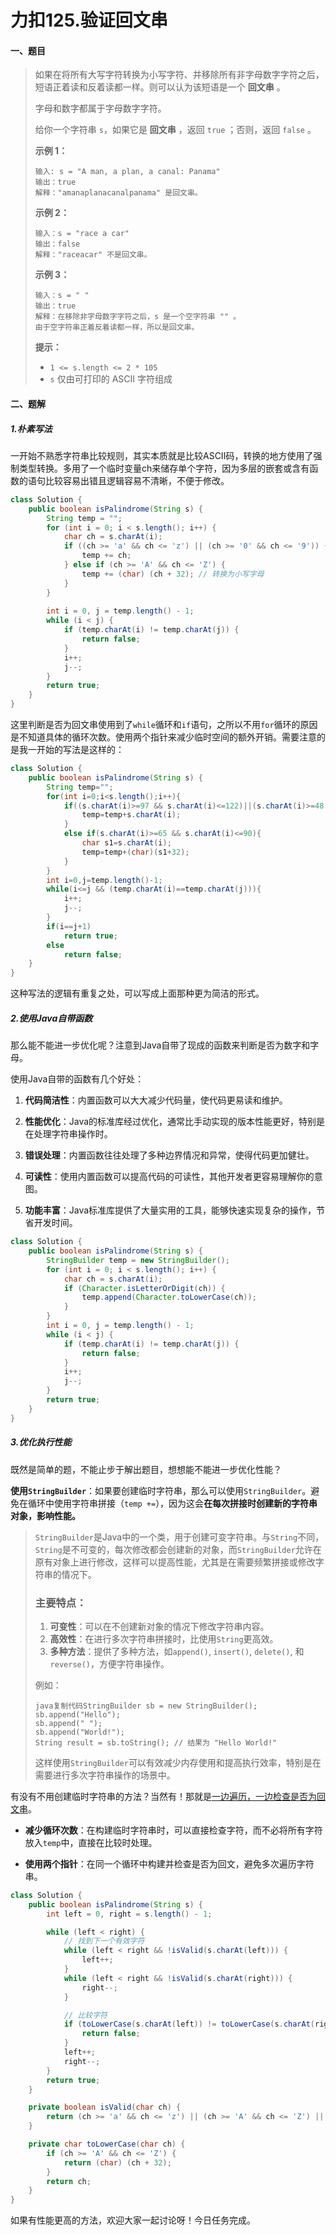 # 力扣125.验证回文串

#### 一、题目

> 如果在将所有大写字符转换为小写字符、并移除所有非字母数字字符之后，短语正着读和反着读都一样。则可以认为该短语是一个 **回文串** 。
>
> 字母和数字都属于字母数字字符。
>
> 给你一个字符串 `s`，如果它是 **回文串** ，返回 `true` ；否则，返回 `false` 。
>
> **示例 1：**
>
> ```
> 输入: s = "A man, a plan, a canal: Panama"
> 输出：true
> 解释："amanaplanacanalpanama" 是回文串。
> ```
>
> **示例 2：**
>
> ```
> 输入：s = "race a car"
> 输出：false
> 解释："raceacar" 不是回文串。
> ```
>
> **示例 3：**
>
> ```
> 输入：s = " "
> 输出：true
> 解释：在移除非字母数字字符之后，s 是一个空字符串 "" 。
> 由于空字符串正着反着读都一样，所以是回文串。
> ```
>
> **提示：**
>
> - `1 <= s.length <= 2 * 105`
> - `s` 仅由可打印的 ASCII 字符组成

#### 二、题解

##### 1.朴素写法

​	一开始不熟悉字符串比较规则，其实本质就是比较ASCII码，转换的地方使用了强制类型转换。多用了一个临时变量ch来储存单个字符，因为多层的嵌套或含有函数的语句比较容易出错且逻辑容易不清晰，不便于修改。

```java
class Solution {
    public boolean isPalindrome(String s) {
        String temp = "";
        for (int i = 0; i < s.length(); i++) {
            char ch = s.charAt(i);
            if ((ch >= 'a' && ch <= 'z') || (ch >= '0' && ch <= '9')) {
                temp += ch;
            } else if (ch >= 'A' && ch <= 'Z') {
                temp += (char) (ch + 32); // 转换为小写字母
            }
        }
        
        int i = 0, j = temp.length() - 1;
        while (i < j) {
            if (temp.charAt(i) != temp.charAt(j)) {
                return false;
            }
            i++;
            j--;
        }
        return true;
    }
}

```

​	这里判断是否为回文串使用到了`while`循环和`if`语句，之所以不用`for`循环的原因是不知道具体的循环次数。使用两个指针来减少临时空间的额外开销。需要注意的是我一开始的写法是这样的：

```java
class Solution {
    public boolean isPalindrome(String s) {
        String temp="";
        for(int i=0;i<s.length();i++){
            if((s.charAt(i)>=97 && s.charAt(i)<=122)||(s.charAt(i)>=48 && s.charAt(i)<=57)){
                temp=temp+s.charAt(i);
            }
            else if(s.charAt(i)>=65 && s.charAt(i)<=90){
                char s1=s.charAt(i);
                temp=temp+(char)(s1+32);
            }
        }
        int i=0,j=temp.length()-1;
        while(i<=j && (temp.charAt(i)==temp.charAt(j))){
            i++;
            j--;
        }
        if(i==j+1)
            return true;
        else
            return false;
    }
}
```

这种写法的逻辑有重复之处，可以写成上面那种更为简洁的形式。

##### 2.使用Java自带函数

那么能不能进一步优化呢？注意到Java自带了现成的函数来判断是否为数字和字母。

使用Java自带的函数有几个好处：

1. **代码简洁性**：内置函数可以大大减少代码量，使代码更易读和维护。

2. **性能优化**：Java的标准库经过优化，通常比手动实现的版本性能更好，特别是在处理字符串操作时。

3. **错误处理**：内置函数往往处理了多种边界情况和异常，使得代码更加健壮。

4. **可读性**：使用内置函数可以提高代码的可读性，其他开发者更容易理解你的意图。

5. **功能丰富**：Java标准库提供了大量实用的工具，能够快速实现复杂的操作，节省开发时间。

```java
class Solution {
    public boolean isPalindrome(String s) {
        StringBuilder temp = new StringBuilder();
        for (int i = 0; i < s.length(); i++) {
            char ch = s.charAt(i);
            if (Character.isLetterOrDigit(ch)) {
                temp.append(Character.toLowerCase(ch));
            }
        }
        int i = 0, j = temp.length() - 1;
        while (i < j) {
            if (temp.charAt(i) != temp.charAt(j)) {
                return false;
            }
            i++;
            j--;
        }
        return true;
    }
}
```

##### 3.优化执行性能

既然是简单的题，不能止步于解出题目，想想能不能进一步优化性能？

**使用`StringBuilder`**：如果要创建临时字符串，那么可以使用`StringBuilder`。避免在循环中使用字符串拼接（`temp +=`），因为这会**在每次拼接时创建新的字符串对象，影响性能。**

> `StringBuilder`是Java中的一个类，用于创建可变字符串。与`String`不同，`String`是不可变的，每次修改都会创建新的对象，而`StringBuilder`允许在原有对象上进行修改，这样可以提高性能，尤其是在需要频繁拼接或修改字符串的情况下。
>
> ### 主要特点：
>
> 1. **可变性**：可以在不创建新对象的情况下修改字符串内容。
> 2. **高效性**：在进行多次字符串拼接时，比使用`String`更高效。
> 3. **多种方法**：提供了多种方法，如`append()`, `insert()`, `delete()`, 和 `reverse()`，方便字符串操作。
>
> 例如：
>
> ```
> java复制代码StringBuilder sb = new StringBuilder();
> sb.append("Hello");
> sb.append(" ");
> sb.append("World!");
> String result = sb.toString(); // 结果为 "Hello World!"
> ```
>
> 这样使用`StringBuilder`可以有效减少内存使用和提高执行效率，特别是在需要进行多次字符串操作的场景中。

有没有不用创建临时字符串的方法？当然有！那就是<u>一边遍历，一边检查是否为回文串</u>。

* **减少循环次数**：在构建临时字符串时，可以直接检查字符，而不必将所有字符放入`temp`中，直接在比较时处理。

* **使用两个指针**：在同一个循环中构建并检查是否为回文，避免多次遍历字符串。

```java
class Solution {
    public boolean isPalindrome(String s) {
        int left = 0, right = s.length() - 1;

        while (left < right) {
            // 找到下一个有效字符
            while (left < right && !isValid(s.charAt(left))) {
                left++;
            }
            while (left < right && !isValid(s.charAt(right))) {
                right--;
            }

            // 比较字符
            if (toLowerCase(s.charAt(left)) != toLowerCase(s.charAt(right))) {
                return false;
            }
            left++;
            right--;
        }
        return true;
    }

    private boolean isValid(char ch) {
        return (ch >= 'a' && ch <= 'z') || (ch >= 'A' && ch <= 'Z') || (ch >= '0' && ch <= '9');
    }

    private char toLowerCase(char ch) {
        if (ch >= 'A' && ch <= 'Z') {
            return (char) (ch + 32);
        }
        return ch;
    }
}

```

如果有性能更高的方法，欢迎大家一起讨论呀！今日任务完成。